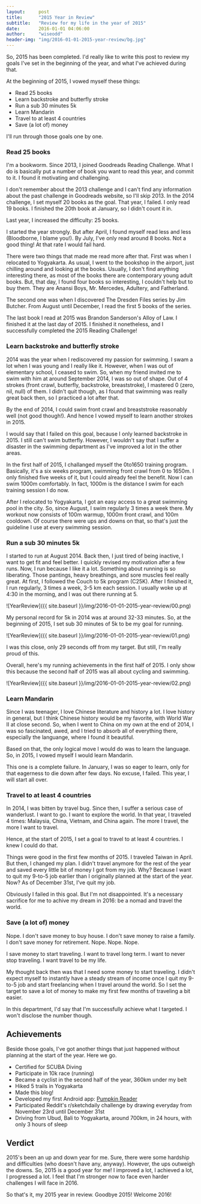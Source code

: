```yaml
---
layout:     post
title:      "2015 Year in Review"
subtitle:   "Review for my life in the year of 2015"
date:       2016-01-01 04:06:00
author:     "wiseodd"
header-img: "img/2016-01-01-2015-year-review/bg.jpg"
---
```


So, 2015 has been completed. I'd really like to write this post to review my goals I've set in the beginning of the year, and what I've achieved during that.

At the beginning of 2015, I vowed myself these things:

* Read 25 books
* Learn backstroke and butterfly stroke
* Run a sub 30 minutes 5k
* Learn Mandarin
* Travel to at least 4 countries
* Save (a lot of) money

I'll run through those goals one by one.

<h3 class="section-header">Read 25 books</h3>

I'm a bookworm. Since 2013, I joined Goodreads Reading Challenge. What I do is basically put a number of book you want to read this year, and commit to it. I found it motivating and challenging.

I don't remember about the 2013 challenge and I can't find any information about the past challenge in Goodreads website, so I'll skip 2013. In the 2014 challenge, I set myself 20 books as the goal. That year, I failed. I only read 19 books. I finished the 20th book at January, so I didn't count it in.

Last year, I increased the difficulty: 25 books.

I started the year strongly. But after April, I found myself read less and less (Bloodborne, I blame you!). By July, I've only read around 8 books. Not a good thing! At that rate I would fail hard.

There were two things that made me read more after that. First was when I relocated to Yogyakarta. As usual, I went to the bookshop in the airport, just chilling around and looking at the books. Usually, I don't find anything interesting there, as most of the books there are contemporary young adult books. But, that day, I found four books so interesting, I couldn't help but to buy them. They are Anansi Boys, Mr. Mercedes, Adultery, and Fatherland.

The second one was when I discovered The Dresden Files series by Jim Butcher. From August until December, I read the first 5 books of the series.

The last book I read at 2015 was Brandon Sanderson's Alloy of Law. I finished it at the last day of 2015. I finished it nonetheless, and I successfully completed the 2015 Reading Challenge!

<h3 class="section-header">Learn backstroke and butterfly stroke</h3>

2014 was the year when I rediscovered my passion for swimming. I swam a lot when I was young and I really like it. However, when I was out of elementary school, I ceased to swim. So, when my friend invited me to swim with him at around September 2014, I was so out of shape. Out of 4 strokes (front crawl, butterfly, backstroke, breaststroke), I mastered 0 (zero, nil, null) of them. I didn't quit though, as I found that swimming was really great back then, so I practiced a lot after that.

By the end of 2014, I could swim front crawl and breaststroke reasonably well (not good though!). And hence I vowed myself to learn another strokes in 2015.

I would say that I failed on this goal, because I only learned backstroke in 2015. I still can't swim butterfly. However, I wouldn't say that I suffer a disaster in the swimming department as I've improved a lot in the other areas.

In the first half of 2015, I challanged myself the 0to1650 training program. Basically, it's a six weeks program, swimming front crawl from 0 to 1650m. I only finished five weeks of it, but I could already feel the benefit. Now I can swim 1000m comfortably. In fact, 1000m is the distance I swim for each training session I do now.

After I relocated to Yogyakarta, I got an easy access to a great swimming pool in the city. So, since August, I swim regularly 3 times a week there. My workout now consists of 100m warmup, 1000m front crawl, and 100m cooldown. Of course there were ups and downs on that, so that's just the guideline I use at every swimming session.

<h3 class="section-header">Run a sub 30 minutes 5k</h3>

I started to run at August 2014. Back then, I just tired of being inactive, I want to get fit and feel better. I quickly revised my motivation after a few runs. Now, I run because I like it a lot. Something about running is so liberating. Those pantings, heavy breathings, and sore muscles feel really great. At first, I followed the Couch to 5k program (C25K). After I finished it, I run regularly, 3 times a week, 3-5 km each session. I usually woke up at 4:30 in the morning, and I was out there running at 5.

![YearReview]({{ site.baseurl }}/img/2016-01-01-2015-year-review/00.png)

My personal record for 5k in 2014 was at around 32-33 minutes. So, at the beginning of 2015, I set sub 30 minutes of 5k to be my goal for running.

![YearReview]({{ site.baseurl }}/img/2016-01-01-2015-year-review/01.png)

I was this close, only 29 seconds off from my target. But still, I'm really proud of this.

Overall, here's my running achievements in the first half of 2015. I only show this because the second half of 2015 was all about cycling and swimming.

![YearReview]({{ site.baseurl }}/img/2016-01-01-2015-year-review/02.png)

<h3 class="section-header">Learn Mandarin</h3>

Since I was teenager, I love Chinese literature and history a lot. I love history in general, but I think Chinese history would be my favorite, with World War II at close second. So, when I went to China on my own at the end of 2014, I was so fascinated, awed, and I tried to absorb all of everything there, especially the languange, where I found it beautiful.

Based on that, the only logical move I would do was to learn the language. So, in 2015, I vowed myself I would learn Mandarin.

This one is a complete failure. In January, I was so eager to learn, only for that eagerness to die down after few days. No excuse, I failed. This year, I will start all over.

<h3 class="section-header">Travel to at least 4 countries</h3>

In 2014, I was bitten by travel bug. Since then, I suffer a serious case of wanderlust. I want to go. I want to explore the world. In that year, I traveled 4 times: Malaysia, China, Vietnam, and China again. The more I travel, the more I want to travel.

Hence, at the start of 2015, I set a goal to travel to at least 4 countries. I knew I could do that.

Things were good in the first few months of 2015. I traveled Taiwan in April. But then, I changed my plan. I didn't travel anymore for the rest of the year and saved every little bit of money I got from my job. Why? Because I want to quit my 9-to-5 job earlier than I originally planned at the start of the year. Now? As of December 31st, I've quit my job. 

Obviously I failed in this goal. But I'm not disappointed. It's a necessary sacrifice for me to achive my dream in 2016: be a nomad and travel the world.

<h3 class="section-header">Save (a lot of) money</h3>

Nope. I don't save money to buy house. I don't save money to raise a family. I don't save money for retirement. Nope. Nope. Nope.

I save money to start traveling. I want to travel long term. I want to never stop traveling. I want travel to be my life.

My thought back then was that I need some money to start traveling. I didn't expect myself to instantly have a steady stream of income once I quit my 9-to-5 job and start freelancing when I travel around the world. So I set the target to save a lot of money to make my first few months of traveling a bit easier.

In this department, I'd say that I'm successfully achieve what I targeted. I won't disclose the number though.

<h2 class="section-header">Achievements</h2>

Beside those goals, I've got another things that just happened without planning at the start of the year. Here we go.

* Certified for SCUBA Diving
* Participate in 10k race (running)
* Became a cyclist in the second half of the year, 360km under my belt
* Hiked 5 trails in Yogyakarta
* Made this blog!
* Developed my first Android app: [Pumpkin Reader](https://play.google.com/store/apps/details?id=io.pumpkinz.pumpkinreader)
* Participated Reddit's r/sketchdaily challenge by drawing everyday from November 23rd until December 31st
* Driving from Ubud, Bali to Yogyakarta, around 700km, in 24 hours, with only 3 hours of sleep


<h2 class="section-header">Verdict</h2>

2015's been an up and down year for me. Sure, there were some hardship and difficulties (who doesn't have any, anyway). However, the ups outweigh the downs. So, 2015 is a good year for me! I improved a lot, I achieved a lot, I progressed a lot. I feel that I'm stronger now to face even harder challenges I will face in 2016.

So that's it, my 2015 year in review. Goodbye 2015! Welcome 2016!
